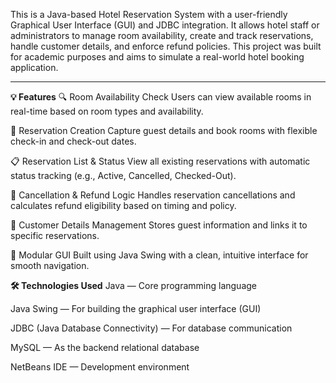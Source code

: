 This is a Java-based Hotel Reservation System with a user-friendly Graphical User Interface (GUI) and JDBC integration. It allows hotel staff or administrators to manage room availability, create and track reservations, handle customer details, and enforce refund policies. This project was built for academic purposes and aims to simulate a real-world hotel booking application.

-----------------------------------------------------------------------------------------

**💡 Features**
🔍 Room Availability Check
Users can view available rooms in real-time based on room types and availability.

📝 Reservation Creation
Capture guest details and book rooms with flexible check-in and check-out dates.

📋 Reservation List & Status
View all existing reservations with automatic status tracking (e.g., Active, Cancelled, Checked-Out).

🔄 Cancellation & Refund Logic
Handles reservation cancellations and calculates refund eligibility based on timing and policy.

🧾 Customer Details Management
Stores guest information and links it to specific reservations.

🧩 Modular GUI
Built using Java Swing with a clean, intuitive interface for smooth navigation.


**🛠 Technologies Used**
Java — Core programming language

Java Swing — For building the graphical user interface (GUI)

JDBC (Java Database Connectivity) — For database communication

MySQL — As the backend relational database

NetBeans IDE — Development environment
